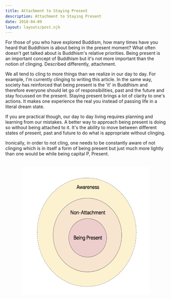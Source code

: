 ```yaml
---
title: Attachment to Staying Present 
description: Attachment to Staying Present 
date: 2018-04-09
layout: layouts/post.njk
---
```


For those of you who have explored Buddism, how many times have you heard that Buddhism is about being in the present moment? 
What often doesn't get talked about is Buddhism's relative priorities. Being present is an important concept of Buddhism but it's not more important than the notion of clinging. Described differently, attachment. 
 
We all tend to cling to more things than we realize in our day to day. For example, I'm currently clinging to writing this article. In the same way, society has reinforced that being present is the 'it' in Buddhism and therefore everyone should let go of responsibilities, past and the future and stay focussed on the present. Staying present brings a lot of clarity to one's actions. It makes one experience the real you instead of passing life in a literal dream state. 

If you are practical though, our day to day living requires planning and learning from our mistakes. A better way to approach being present is doing so without being attached to it. It's the ability to move between different states of present, past and future to do what is appropriate without clinging. 

Ironically, in order to not cling, one needs to be constantly aware of not clinging which is in itself a form of being present but just much more lightly than one would be while being capital P, Present. 

<br>
<center><img src="/images/blog/present/present.png" width="400" height="400"/></center> 
<br>
